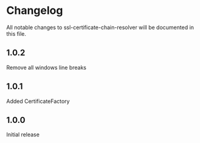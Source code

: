 # Changelog

All notable changes to ssl-certificate-chain-resolver will be documented in this file.

## 1.0.2
Remove all windows line breaks

## 1.0.1
Added CertificateFactory

## 1.0.0
Initial release